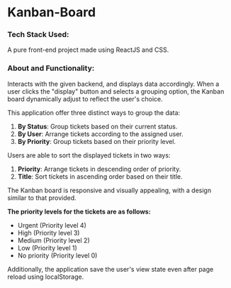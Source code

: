 # Kanban-Board

### Tech Stack Used:
A pure front-end project made using ReactJS and CSS.

### About and Functionality:

Interacts with the given backend, and displays data accordingly.
When a user clicks the "display" button and selects a grouping option, the Kanban board dynamically adjust to reflect the user's choice.

This application offer three distinct ways to group the data:

1. **By Status**: Group tickets based on their current status.
2. **By User**: Arrange tickets according to the assigned user.
3. **By Priority**: Group tickets based on their priority level.

Users are able to sort the displayed tickets in two ways:

1. **Priority**: Arrange tickets in descending order of priority.
2. **Title**: Sort tickets in ascending order based on their title.

The Kanban board is responsive and visually appealing, with a design similar to that provided. 

**The priority levels for the tickets are as follows:**

- Urgent (Priority level 4)
- High (Priority level 3)
- Medium (Priority level 2)
- Low (Priority level 1)
- No priority (Priority level 0)

Additionally, the application save the user's view state even after page reload using localStorage.